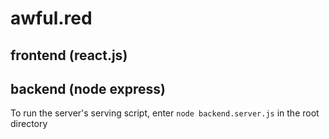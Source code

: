 # awful.red 

## frontend (react.js)
## backend (node express)

To run the server's serving script, enter ````node backend.server.js```` in the root directory
